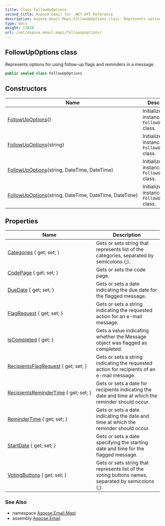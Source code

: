 ```yaml
---
title: Class FollowUpOptions
second_title: Aspose.Email for .NET API Reference
description: Aspose.Email.Mapi.FollowUpOptions class. Represents options for using followup flags and reminders in a message
type: docs
weight: 17820
url: /net/aspose.email.mapi/followupoptions/
---
```

## FollowUpOptions class

Represents options for using follow-up flags and reminders in a message.

```csharp
public sealed class FollowUpOptions
```

## Constructors

| Name | Description |
| --- | --- |
| [FollowUpOptions](followupoptions/#constructor)() | Initializes a new instance of the `FollowUpOptions` class. |
| [FollowUpOptions](followupoptions/#constructor_1)(string) | Initializes a new instance of the `FollowUpOptions` class. |
| [FollowUpOptions](followupoptions/#constructor_2)(string, DateTime, DateTime) | Initializes a new instance of the `FollowUpOptions` class. |
| [FollowUpOptions](followupoptions/#constructor_3)(string, DateTime, DateTime, DateTime) | Initializes a new instance of the `FollowUpOptions` class. |

## Properties

| Name | Description |
| --- | --- |
| [Categories](../../aspose.email.mapi/followupoptions/categories/) { get; set; } | Gets or sets string that represents list of the categories, separated by semicolons (;). |
| [CodePage](../../aspose.email.mapi/followupoptions/codepage/) { get; set; } | Gets or sets the code page. |
| [DueDate](../../aspose.email.mapi/followupoptions/duedate/) { get; set; } | Gets or sets a date indicating the due date for the flagged message. |
| [FlagRequest](../../aspose.email.mapi/followupoptions/flagrequest/) { get; set; } | Gets or sets a string indicating the requested action for an e-mail message. |
| [IsCompleted](../../aspose.email.mapi/followupoptions/iscompleted/) { get; } | Gets a value indicating whether the Message object was flagged as completed. |
| [RecipientsFlagRequest](../../aspose.email.mapi/followupoptions/recipientsflagrequest/) { get; set; } | Gets or sets a string indicating the requested action for recipients of an e-mail message. |
| [RecipientsReminderTime](../../aspose.email.mapi/followupoptions/recipientsremindertime/) { get; set; } | Gets or sets a date for recipients indicating the date and time at which the reminder should occur. |
| [ReminderTime](../../aspose.email.mapi/followupoptions/remindertime/) { get; set; } | Gets or sets a date indicating the date and time at which the reminder should occur. |
| [StartDate](../../aspose.email.mapi/followupoptions/startdate/) { get; set; } | Gets or sets a date specifying the starting date and time for the flagged message. |
| [VotingButtons](../../aspose.email.mapi/followupoptions/votingbuttons/) { get; set; } | Gets or sets string that represents list of the voting buttons names, separated by semicolons (;). |

### See Also

* namespace [Aspose.Email.Mapi](../../aspose.email.mapi/)
* assembly [Aspose.Email](../../)


